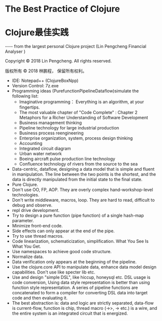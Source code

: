 # The Best Practice of Clojure
# Clojure最佳实践

---- from the largest personal Clojure project (Lin Pengcheng Financial Analyser )

Copyright © 2018 Lin Pengcheng. All rights reserved.

版权所有 © 2018 林鹏程， 保留所有权利。

- IDE: Notepad++ (ClojureBoxNpp)
- Version Control: 7z.exe
- Programming ideas (PurefunctionPipelineDataflow)simulate the following list:
  - Imaginative programming： Everything is an algorithm, at your fingertips.
  - The most valuable chapter of "Code Complete" : Chapter 2 Metaphors for a Richer Understanding of Software Development
  - Business management thinking
  - Pipeline technology for large industrial production
  - Business process reengineering
  - Enterprise organization, system, process design thinking
  - Accounting
  - Integrated circuit diagram
  - Urban water network
  - Boeing aircraft pulse production line technology
  - Confluence technology of rivers from the source to the sea
- Data-centric, dataflow, designing a data model that is simple and fluent in manipulation. 
The line between the two points is the shortest, and the data is directly manipulated 
from the initial state to the final state.
- Pure Clojure.
- Don't use OO, FP, AOP. They are overly complex hand-workshop-level technologies.
- Don't write middleware, macros, loop. They are hard to read, difficult to debug and observe.
- repl drive development.
- Try to design a pure function (pipe function) of a single hash-map parameter.
- Minimize front-end code.
- Side effects can only appear at the end of the pipe.
- Try to use thread macros.
- Code linearization, schematicization, simplification. What You See Is What You Get.
- Use namespaces to achieve good code structure.
- Normalize data.
- Data verification only appears at the beginning of the pipeline.
- Use the clojure.core API to manipulate data, enhance data model design capabilities. 
Don't use like specter lib etc.
- Use and design "simple DSL", like hiccup, honeysql etc. DSL usage is code conversion,
Using data style representation is better than using function style representation. 
A series of pipeline functions are concatenated to form a compiler 
for converting DSL data into target code and then evaluating it.
- The best abstraction is: data and logic are strictly separated, 
data-flow is current-flow, function is chip, thread macro (->>, -> etc.) is a wire, 
and the entire system is an integrated circuit that is energized.

